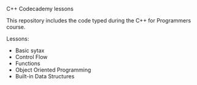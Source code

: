 C++ Codecademy lessons

This repository includes the code typed during the C++ for Programmers course. 

Lessons:
* Basic sytax
* Control Flow
* Functions
* Object Oriented Programming
* Built-in Data Structures
